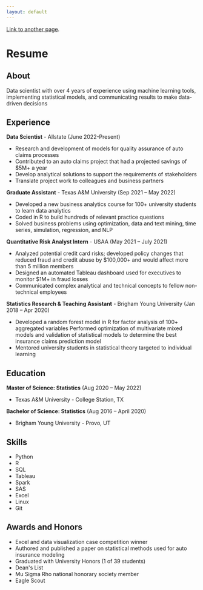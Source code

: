 ```yaml
---
layout: default
---
```


[Link to another page](./another-page.html).

# Resume

## About

Data scientist with over 4 years of experience using machine learning tools, implementing statistical models, and communicating results to make data-driven decisions

## Experience

**Data Scientist** - Allstate (June 2022-Present)
  * Research and development of models for quality assurance of auto claims processes
  * Contributed to an auto claims project that had a projected savings of $5M+ a year
  * Develop analytical solutions to support the requirements of stakeholders
  * Translate project work to colleagues and business partners

**Graduate Assistant** - Texas A&M University (Sep 2021 – May 2022)
  * Developed a new business analytics course for 100+ university students to learn data analytics
  * Coded in R to build hundreds of relevant practice questions
  * Solved business problems using optimization, data and text mining, time series, simulation, regression, and NLP

**Quantitative Risk Analyst Intern** - USAA (May 2021 – July 2021)
  * Analyzed potential credit card risks; developed policy changes that reduced fraud and credit abuse by $100,000+ and would affect more than 5 million members
  * Designed an automated Tableau dashboard used for executives to monitor $1M+ in fraud losses
  * Communicated complex analytical and technical concepts to fellow non-technical employees

**Statistics Research & Teaching Assistant** - Brigham Young University (Jan 2018 – Apr 2020)
  * Developed a random forest model in R for factor analysis of 100+ aggregated variables 
     Performed optimization of multivariate mixed models and validation of statistical models to determine the best insurance claims prediction model 
  * Mentored university students in statistical theory targeted to individual learning


## Education
**Master of Science: Statistics** (Aug 2020 – May 2022)
  * Texas A&M University - College Station, TX

**Bachelor of Science: Statistics** (Aug 2016 – April 2020)
  * Brigham Young University - Provo, UT 


## Skills
* Python
* R
* SQL
* Tableau
* Spark
* SAS
* Excel
* Linux
* Git

## Awards and Honors
* Excel and data visualization case competition winner
* Authored and published a paper on statistical methods used for auto insurance modeling
* Graduated with University Honors (1 of 39 students)
* Dean's List
* Mu Sigma Rho national honorary society member
* Eagle Scout
